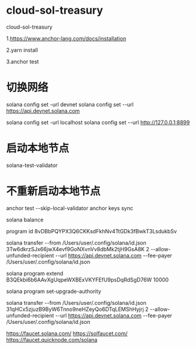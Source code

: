# cloud-sol-treasury
cloud-sol-treasury

1.https://www.anchor-lang.com/docs/installation

2.yarn install

3.anchor test

# 切换网络
solana config set -url devnet
solana config set --url https://api.devnet.solana.com



solana config set -url localhost
solana config set --url http://127.0.0.1:8899




# 启动本地节点
solana-test-validator

# 不重新启动本地节点
anchor test --skip-local-validator
anchor keys sync

solana balance

program id
8vDBbPQYPX3Q6CKKsdFkhNv4TtGDk3fBwkT3LsdukbSv


solana transfer --from /Users/user/.config/solana/id.json 3Tw6dkrzSJx66jwX4evf9GoNXvnVv8dbMk2tjH9GsA8K 2 --allow-unfunded-recipient --url https://api.devnet.solana.com --fee-payer /Users/user/.config/solana/id.json


solana program extend B3QEkbi6b6AAvXgUqpeWXBExVKYFEfU9psDqRdSgD76W 10000


solana program set-upgrade-authority


solana transfer --from /Users/user/.config/solana/id.json 31qHCx5zjuzB9ByW6Tnno9neHZeyQo6DTqLEMShHyjrj 2 --allow-unfunded-recipient --url https://api.devnet.solana.com --fee-payer /Users/user/.config/solana/id.json


https://faucet.solana.com/
https://solfaucet.com/
https://faucet.quicknode.com/solana
